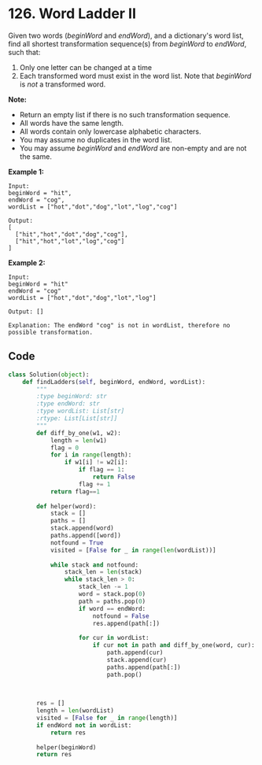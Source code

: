 # 126. Word Ladder II

Given two words (*beginWord* and *endWord*), and a dictionary's word list, find all shortest transformation sequence(s) from *beginWord* to *endWord*, such that:

1. Only one letter can be changed at a time
2. Each transformed word must exist in the word list. Note that *beginWord* is *not* a transformed word.

**Note:**

- Return an empty list if there is no such transformation sequence.
- All words have the same length.
- All words contain only lowercase alphabetic characters.
- You may assume no duplicates in the word list.
- You may assume *beginWord* and *endWord* are non-empty and are not the same.

**Example 1:**

```
Input:
beginWord = "hit",
endWord = "cog",
wordList = ["hot","dot","dog","lot","log","cog"]

Output:
[
  ["hit","hot","dot","dog","cog"],
  ["hit","hot","lot","log","cog"]
]
```

**Example 2:**

```
Input:
beginWord = "hit"
endWord = "cog"
wordList = ["hot","dot","dog","lot","log"]

Output: []

Explanation: The endWord "cog" is not in wordList, therefore no possible transformation.
```



## Code

```python
class Solution(object):
    def findLadders(self, beginWord, endWord, wordList):
        """
        :type beginWord: str
        :type endWord: str
        :type wordList: List[str]
        :rtype: List[List[str]]
        """
        def diff_by_one(w1, w2):
            length = len(w1)
            flag = 0
            for i in range(length):
                if w1[i] != w2[i]:
                    if flag == 1:
                        return False
                    flag += 1
            return flag==1
            
        def helper(word):
            stack = []
            paths = []
            stack.append(word)
            paths.append([word])
            notfound = True
            visited = [False for _ in range(len(wordList))]
            
            while stack and notfound:
                stack_len = len(stack)
                while stack_len > 0:
                    stack_len -= 1
                    word = stack.pop(0)
                    path = paths.pop(0)
                    if word == endWord:
                        notfound = False
                        res.append(path[:])
                        
                    for cur in wordList:
                        if cur not in path and diff_by_one(word, cur):
                            path.append(cur)
                            stack.append(cur)
                            paths.append(path[:])
                            path.pop()

            
            
        res = []
        length = len(wordList)
        visited = [False for _ in range(length)]
        if endWord not in wordList:
            return res
        
        helper(beginWord)        
        return res
```

